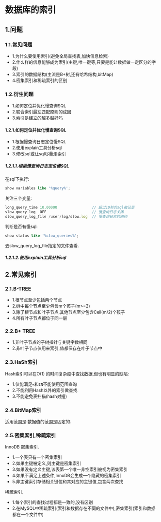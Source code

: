 # 数据库的索引

## 1.问题
### 1.1.常见问题
- 1.为什么要使用索引(避免全局查找表,加快信息检索)
- 2.什么样的信息能够成为索引(主键,唯一键等,只要是能让数据做一定区分的字段)
- 3.索引的数据结构(主流是B+树,还有哈希结构,bitMap)
- 4.密集索引和稀疏索引的区别

### 1.2.衍生问题
- 1.如何定位并优化慢查询SQL
- 2.联合索引最左匹配原则的成因
- 3.索引是建立的越多越好吗

#### 1.2.1.如何定位并优化慢查询SQL
- 1.根据慢查询日志定位慢SQL
- 2.使用explain工具分析sql
- 3.修改sql或让sql尽量走索引

##### 1.2.1.1.根据慢查询日志定位慢SQL
在sql下执行:<br>
```sql
show variables like '%query%';
```
关注三个变量:<br>
```js
long_query_time 10.00000                // 超过10秒的sql被记录
slow_query_log  OFF                     // 慢查询日志关闭
slow_query_log_file /user/log/slow.log  // 慢查询日志的路径
```
判断是否有慢sql:<br>
```sql
show status like '%slow_queries%';
```
去slow_query_log_file指定的文件查看.<br>

##### 1.2.1.2.使用explain工具分析sql


## 2.常见索引
### 2.1.B-TREE
- 1.根节点至少包括两个节点
- 2.树中每个节点至少包含m个孩子(m>=2)
- 3.除了根节点和叶子节点,其他节点至少包含Ceil(m/2)个孩子
- 4.所有叶子节点都位于同一层

### 2.2.B+ TREE
- 1.非叶子节点的子树指针与关键字数相同
- 2.非叶子节点仅用来索引,值都保存在叶子节点中

### 2.3.HaSh索引
Hash索引可以在O(1) 的时间复杂度中查找数据,但也有明显的缺陷:<br>
- 1.仅能满足``=``和``IN``不能使用范围查询
- 2.不能利用Hash以外的索引做查找
- 3.不能避免表扫描(hash对撞)

### 2.4.BitMap索引
适用范围是:数据值的范围是固定的.<br>

### 2.5.密集索引,稀疏索引
InnoDB 密集索引.<br>
- 1.一个表只有一个密集索引
- 2.如果主键被定义,则主键是密集索引
- 3.如果没有定义主键,该表第一个唯一非空索引被视为密集索引
- 4.如果不满足上述条件,InnoDB会生成一个隐藏的密集索引
- 5.非主键索引存储相关键位和其对应的主键值,包含两次查找

稀疏索引.<br>
- 1.每个索引的查找过程都是一致的,没有区别
- 2.在MySQL中稀疏索引(索引和数据存在不同的文件中),密集索引(索引和数据都在一个文件中)